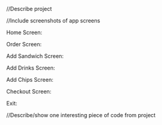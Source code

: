 //Describe project 

//Include screenshots of app screens 

Home Screen: 

Order Screen: 

Add Sandwich Screen: 

Add Drinks Screen: 

Add Chips Screen: 

Checkout Screen: 

Exit: 

//Describe/show one interesting piece of code from project 
